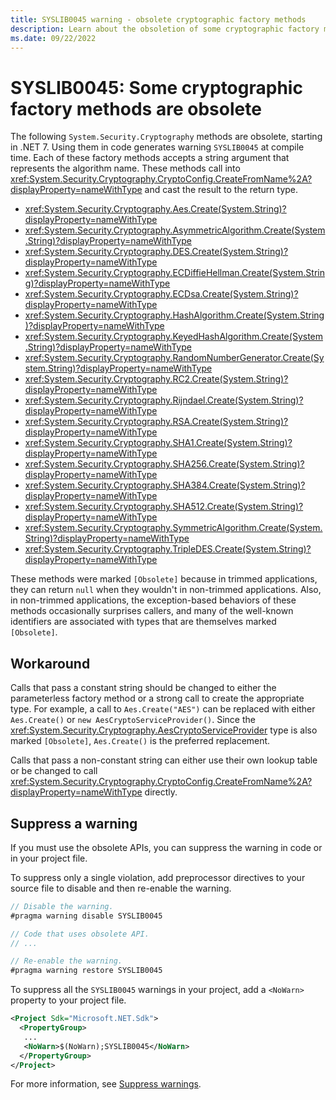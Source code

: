 ```yaml
---
title: SYSLIB0045 warning - obsolete cryptographic factory methods
description: Learn about the obsoletion of some cryptographic factory methods that generates compile-time warning SYSLIB0045.
ms.date: 09/22/2022
---
```

# SYSLIB0045: Some cryptographic factory methods are obsolete

The following `System.Security.Cryptography` methods are obsolete, starting in .NET 7. Using them in code generates warning `SYSLIB0045` at compile time. Each of these factory methods accepts a string argument that represents the algorithm name. These methods call into <xref:System.Security.Cryptography.CryptoConfig.CreateFromName%2A?displayProperty=nameWithType> and cast the result to the return type.

- <xref:System.Security.Cryptography.Aes.Create(System.String)?displayProperty=nameWithType>
- <xref:System.Security.Cryptography.AsymmetricAlgorithm.Create(System.String)?displayProperty=nameWithType>
- <xref:System.Security.Cryptography.DES.Create(System.String)?displayProperty=nameWithType>
- <xref:System.Security.Cryptography.ECDiffieHellman.Create(System.String)?displayProperty=nameWithType>
- <xref:System.Security.Cryptography.ECDsa.Create(System.String)?displayProperty=nameWithType>
- <xref:System.Security.Cryptography.HashAlgorithm.Create(System.String)?displayProperty=nameWithType>
- <xref:System.Security.Cryptography.KeyedHashAlgorithm.Create(System.String)?displayProperty=nameWithType>
- <xref:System.Security.Cryptography.RandomNumberGenerator.Create(System.String)?displayProperty=nameWithType>
- <xref:System.Security.Cryptography.RC2.Create(System.String)?displayProperty=nameWithType>
- <xref:System.Security.Cryptography.Rijndael.Create(System.String)?displayProperty=nameWithType>
- <xref:System.Security.Cryptography.RSA.Create(System.String)?displayProperty=nameWithType>
- <xref:System.Security.Cryptography.SHA1.Create(System.String)?displayProperty=nameWithType>
- <xref:System.Security.Cryptography.SHA256.Create(System.String)?displayProperty=nameWithType>
- <xref:System.Security.Cryptography.SHA384.Create(System.String)?displayProperty=nameWithType>
- <xref:System.Security.Cryptography.SHA512.Create(System.String)?displayProperty=nameWithType>
- <xref:System.Security.Cryptography.SymmetricAlgorithm.Create(System.String)?displayProperty=nameWithType>
- <xref:System.Security.Cryptography.TripleDES.Create(System.String)?displayProperty=nameWithType>

These methods were marked `[Obsolete]` because in trimmed applications, they can return `null` when they wouldn't in non-trimmed applications. Also, in non-trimmed applications, the exception-based behaviors of these methods occasionally surprises callers, and many of the well-known identifiers are associated with types that are themselves marked `[Obsolete]`.

## Workaround

Calls that pass a constant string should be changed to either the parameterless factory method or a strong call to create the appropriate type. For example, a call to `Aes.Create("AES")` can be replaced with either `Aes.Create()` or `new AesCryptoServiceProvider()`. Since the <xref:System.Security.Cryptography.AesCryptoServiceProvider> type is also marked `[Obsolete]`, `Aes.Create()` is the preferred replacement.

Calls that pass a non-constant string can either use their own lookup table or be changed to call <xref:System.Security.Cryptography.CryptoConfig.CreateFromName%2A?displayProperty=nameWithType> directly.

## Suppress a warning

If you must use the obsolete APIs, you can suppress the warning in code or in your project file.

To suppress only a single violation, add preprocessor directives to your source file to disable and then re-enable the warning.

```csharp
// Disable the warning.
#pragma warning disable SYSLIB0045

// Code that uses obsolete API.
// ...

// Re-enable the warning.
#pragma warning restore SYSLIB0045
```

To suppress all the `SYSLIB0045` warnings in your project, add a `<NoWarn>` property to your project file.

```xml
<Project Sdk="Microsoft.NET.Sdk">
  <PropertyGroup>
   ...
   <NoWarn>$(NoWarn);SYSLIB0045</NoWarn>
  </PropertyGroup>
</Project>
```

For more information, see [Suppress warnings](obsoletions-overview.md#suppress-warnings).
